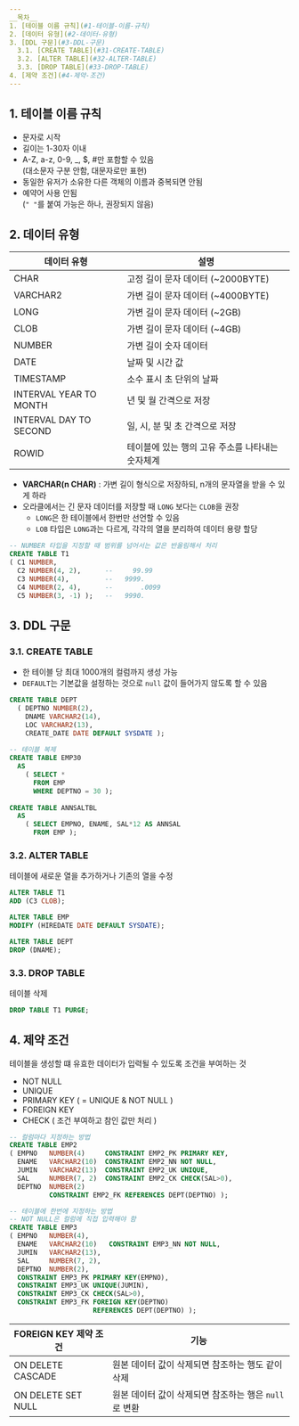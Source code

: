 ```yaml
---
__목차__
1. [테이블 이름 규칙](#1-테이블-이름-규칙)  
2. [데이터 유형](#2-데이터-유형)  
3. [DDL 구문](#3-DDL-구문)  
  3.1. [CREATE TABLE](#31-CREATE-TABLE)  
  3.2. [ALTER TABLE](#32-ALTER-TABLE)  
  3.3. [DROP TABLE](#33-DROP-TABLE)  
4. [제약 조건](#4-제약-조건)
---
```


## 1. 테이블 이름 규칙
* 문자로 시작
* 길이는 1-30자 이내
* A-Z, a-z, 0-9, _, $, #만 포함할 수 있음  
(대소문자 구분 안함, 대문자로만 표현)
* 동일한 유저가 소유한 다른 객체의 이름과 중복되면 안됨
* 예약어 사용 안됨  
(```" "```를 붙여 가능은 하나, 권장되지 않음)


## 2. 데이터 유형
| 데이터 유형 | 설명 |
|---|---|
| CHAR | 고정 길이 문자 데이터 (~2000BYTE) |
| VARCHAR2 | 가변 길이 문자 데이터 (~4000BYTE) |
| LONG | 가변 길이 문자 데이터 (~2GB) |
| CLOB | 가변 길이 문자 데이터 (~4GB) |
| NUMBER | 가변 길이 숫자 데이터 |
| DATE | 날짜 및 시간 값 |
| TIMESTAMP | 소수 표시 초 단위의 날짜 |
| INTERVAL YEAR TO MONTH | 년 및 월 간격으로 저장 |
| INTERVAL DAY TO SECOND | 일, 시, 분 및 초 간격으로 저장 |
| ROWID | 테이블에 있는 행의 고유 주소를 나타내는 숫자체계 |

* __VARCHAR(n CHAR)__ : 가변 길이 형식으로 저장하되, n개의 문자열을 받을 수 있게 하라
* 오라클에서는 긴 문자 데이터를 저장할 때 ```LONG``` 보다는 ```CLOB```을 권장
  - ```LONG```은 한 테이블에서 한번만 선언할 수 있음
  - ```LOB``` 타입은 ```LONG```과는 다르게, 각각의 열을 분리하여 데이터 용량 할당

```SQL
-- NUMBER 타입을 지정할 때 범위를 넘어서는 값은 반올림해서 처리
CREATE TABLE T1
( C1 NUMBER,
  C2 NUMBER(4, 2),      --     99.99
  C3 NUMBER(4),         --   9999.
  C4 NUMBER(2, 4),      --       .0099
  C5 NUMBER(3, -1) );   --   9990.
```


## 3. DDL 구문
### 3.1. CREATE TABLE
* 한 테이블 당 최대 1000개의 컬럼까지 생성 가능
* ```DEFAULT```는 기본값을 설정하는 것으로 ```null``` 값이 들어가지 않도록 할 수 있음
```SQL
CREATE TABLE DEPT
  ( DEPTNO NUMBER(2),
    DNAME VARCHAR2(14),
    LOC VARCHAR2(13),
    CREATE_DATE DATE DEFAULT SYSDATE );
    
-- 테이블 복제
CREATE TABLE EMP30 
  AS 
    ( SELECT *
      FROM EMP
      WHERE DEPTNO = 30 );
      
CREATE TABLE ANNSALTBL
  AS
    ( SELECT EMPNO, ENAME, SAL*12 AS ANNSAL
      FROM EMP );
```

### 3.2. ALTER TABLE
테이블에 새로운 열을 추가하거나 기존의 열을 수정
```SQL
ALTER TABLE T1
ADD (C3 CLOB);

ALTER TABLE EMP
MODIFY (HIREDATE DATE DEFAULT SYSDATE);

ALTER TABLE DEPT
DROP (DNAME);
```

### 3.3. DROP TABLE
테이블 삭제
```SQL
DROP TABLE T1 PURGE;
```


## 4. 제약 조건
테이블을 생성할 떄 유효한 데이터가 입력될 수 있도록 조건을 부여하는 것
* NOT NULL
* UNIQUE
* PRIMARY KEY ( = UNIQUE & NOT NULL )
* FOREIGN KEY
* CHECK ( 조건 부여하고 참인 값만 처리 )

```SQL
-- 컬럼마다 지정하는 방법
CREATE TABLE EMP2
( EMPNO   NUMBER(4)     CONSTRAINT EMP2_PK PRIMARY KEY,
  ENAME   VARCHAR2(10)  CONSTRAINT EMP2_NN NOT NULL,
  JUMIN   VARCHAR2(13)  CONSTRAINT EMP2_UK UNIQUE,
  SAL     NUMBER(7, 2)  CONSTRAINT EMP2_CK CHECK(SAL>0),
  DEPTNO  NUMBER(2)
          CONSTRAINT EMP2_FK REFERENCES DEPT(DEPTNO) );

-- 테이블에 한번에 지정하는 방법
-- NOT NULL은 컬럼에 직접 입력해야 함
CREATE TABLE EMP3
( EMPNO   NUMBER(4),
  ENAME   VARCHAR2(10)   CONSTRAINT EMP3_NN NOT NULL,
  JUMIN   VARCHAR2(13),
  SAL     NUMBER(7, 2),
  DEPTNO  NUMBER(2),
  CONSTRAINT EMP3_PK PRIMARY KEY(EMPNO),
  CONSTRAINT EMP3_UK UNIQUE(JUMIN),
  CONSTRAINT EMP3_CK CHECK(SAL>0),
  CONSTRAINT EMP3_FK FOREIGN KEY(DEPTNO) 
                     REFERENCES DEPT(DEPTNO) );
```

| FOREIGN KEY 제약 조건 | 기능 |
|---|---|
| ON DELETE CASCADE | 원본 데이터 값이 삭제되면 참조하는 행도 같이 삭제 |
| ON DELETE SET NULL | 원본 데이터 값이 삭제되면 참조하는 행은 ```null```로 변환 |
